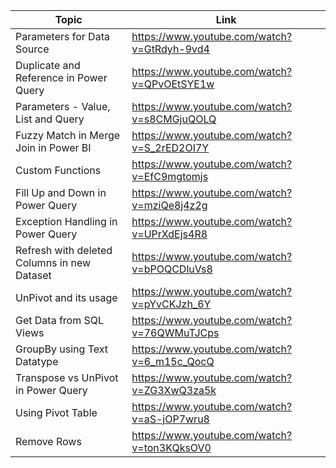 | Topic | Link |
| ----- | ---- |
| Parameters for Data Source | https://www.youtube.com/watch?v=GtRdyh-9vd4 |
| Duplicate and Reference in Power Query | https://www.youtube.com/watch?v=QPvOEtSYE1w |
| Parameters - Value, List and Query | https://www.youtube.com/watch?v=s8CMGjuQOLQ |
| Fuzzy Match in Merge Join in Power BI | https://www.youtube.com/watch?v=S_2rED2OI7Y |
| Custom Functions | https://www.youtube.com/watch?v=EfC9mgtomjs |
| Fill Up and Down in Power Query | https://www.youtube.com/watch?v=mziQe8j4z2g |
| Exception Handling in Power Query | https://www.youtube.com/watch?v=UPrXdEjs4R8 |
| Refresh with deleted Columns in new Dataset | https://www.youtube.com/watch?v=bPOQCDluVs8 |
| UnPivot and its usage | https://www.youtube.com/watch?v=pYvCKJzh_6Y |
| Get Data from SQL Views | https://www.youtube.com/watch?v=76QWMuTJCps |
| GroupBy using Text Datatype | https://www.youtube.com/watch?v=6_m15c_QocQ |
| Transpose vs UnPivot in Power Query | https://www.youtube.com/watch?v=ZG3XwQ3za5k |
| Using Pivot Table | https://www.youtube.com/watch?v=aS-jOP7wru8 |
| Remove Rows | https://www.youtube.com/watch?v=ton3KQksOV0 |
